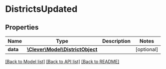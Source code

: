 # DistrictsUpdated

## Properties
Name | Type | Description | Notes
------------ | ------------- | ------------- | -------------
**data** | [**\Clever\Model\DistrictObject**](DistrictObject.md) |  | [optional] 

[[Back to Model list]](README.md#documentation-for-models) [[Back to API list]](README.md#documentation-for-api-endpoints) [[Back to README]](README.md)


